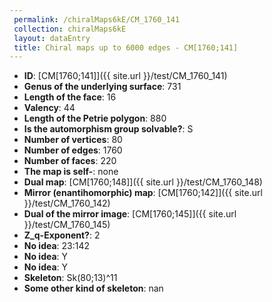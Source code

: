 ```yaml
--- 
 permalink: /chiralMaps6kE/CM_1760_141 
 collection: chiralMaps6kE
 layout: dataEntry
 title: Chiral maps up to 6000 edges - CM[1760;141]
---
```


- **ID**: [CM[1760;141]]({{ site.url }}/test/CM_1760_141)
- **Genus of the underlying surface**: 731
- **Length of the face**: 16
- **Valency**: 44
- **Length of the Petrie polygon**: 880
- **Is the automorphism group solvable?**: S
- **Number of vertices**: 80
- **Number of edges**: 1760
- **Number of faces**: 220
- **The map is self-**: none
- **Dual map**: [CM[1760;148]]({{ site.url }}/test/CM_1760_148)
- **Mirror (enantihomorphic) map**: [CM[1760;142]]({{ site.url }}/test/CM_1760_142)
- **Dual of the mirror image**: [CM[1760;145]]({{ site.url }}/test/CM_1760_145)
- **Z_q-Exponent?**: 2
- **No idea**:  23:142
- **No idea**: Y
- **No idea**: Y
- **Skeleton**: Sk(80;13)^11
- **Some other kind of skeleton**: nan
